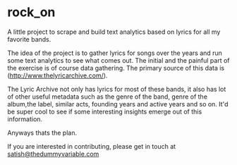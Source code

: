 # rock_on
A little project to scrape and build text analytics based on lyrics for all my favorite bands.

The idea of the project is to gather lyrics for songs over the years and run some text analytics to see what comes out.  The initial and the painful part of the exercise is of course data gathering. The primary source of this data is (http://www.thelyricarchive.com/).

The Lyric Archive not only has lyrics for most of these bands, it also has lot of other useful metadata such as the genre of the band, genre of the album,the label, similar acts, founding years and active years and so on. It'd be super cool to see if some interesting insights emerge out of this information.

Anyways thats the plan.

If you are interested in contributing, please get in touch at satish@thedummyvariable.com
